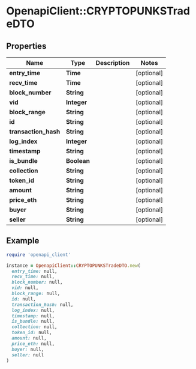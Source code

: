 # OpenapiClient::CRYPTOPUNKSTradeDTO

## Properties

| Name | Type | Description | Notes |
| ---- | ---- | ----------- | ----- |
| **entry_time** | **Time** |  | [optional] |
| **recv_time** | **Time** |  | [optional] |
| **block_number** | **String** |  | [optional] |
| **vid** | **Integer** |  | [optional] |
| **block_range** | **String** |  | [optional] |
| **id** | **String** |  | [optional] |
| **transaction_hash** | **String** |  | [optional] |
| **log_index** | **Integer** |  | [optional] |
| **timestamp** | **String** |  | [optional] |
| **is_bundle** | **Boolean** |  | [optional] |
| **collection** | **String** |  | [optional] |
| **token_id** | **String** |  | [optional] |
| **amount** | **String** |  | [optional] |
| **price_eth** | **String** |  | [optional] |
| **buyer** | **String** |  | [optional] |
| **seller** | **String** |  | [optional] |

## Example

```ruby
require 'openapi_client'

instance = OpenapiClient::CRYPTOPUNKSTradeDTO.new(
  entry_time: null,
  recv_time: null,
  block_number: null,
  vid: null,
  block_range: null,
  id: null,
  transaction_hash: null,
  log_index: null,
  timestamp: null,
  is_bundle: null,
  collection: null,
  token_id: null,
  amount: null,
  price_eth: null,
  buyer: null,
  seller: null
)
```

